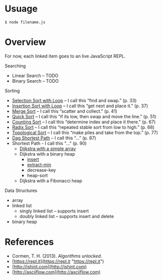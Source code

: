 
# Usuage
```
$ node filename.js
```

# Overview

For now, each linked item goes to an live JavaScript REPL.

Searching

* Linear Search – TODO
* Binary Search – TODO

Sorting

* [Selection Sort with Loop](https://repl.it/CSSg/14) – I call this “find and swap.” (p. 33)
* [Insertion Sort with Loop](https://repl.it/CSTs/12) – I call this “get next and place it.” (p. 37) 
* [Merge Sort](https://repl.it/CSVT/20) – I call this “scatter and collect.” (p. 41)
* [Quick Sort](https://repl.it/CS14/10) – I call this “if its low, then swap and move the line.” (p. 51)
* [Counting Sort](https://repl.it/CUgI/13) – I call this “determine index and place it there.” (p. 67)
* [Radix Sort](https://repl.it/CUm6/14) – I call this “repeated stable sort from low to high.” (p. 68)
* [Topological Sort](https://repl.it/C0ah/10) – I call this “make piles and take from the top.” (p. 77)
* [Dag Shortest Path](https://repl.it/C29d/24) – I call this “…” (p. 87)
* Shortest Path - I call this "..." (p. 90)
  * [Dijkstra with a simple array](https://repl.it/C3lF/26)
  * Dijkstra with a binary heap
      * [insert][1]
      * [extract-min][2]
      * decrease-key
      * heap-sort
  * Dijkstra with a Fibonacci heap

Data Structures

* array
* linked list
  * singly linked list – supports insert
  * doubly linked list – supports insert and delete
* binary heap

# References

*   Cormen, T. H. (2013). _Algorithms unlocked_.
*   [https://repl.it](https://repl.it "https://repl.it")
*   [http://jshint.com](http://jshint.com)
*   [http://asciiflow.com](http://asciiflow.com)

  [1]: https://repl.it/C5c6/0
  [2]: https://repl.it/C5sd/0